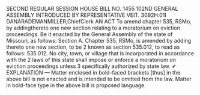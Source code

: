 SECOND REGULAR SESSION
HOUSE BILL NO. 1455
102ND GENERAL ASSEMBLY
INTRODUCED BY REPRESENTATIVE VEIT.
3092H.01I DANARADEMANMILLER,ChiefClerk
AN ACT
To amend chapter 535, RSMo, by addingthereto one new section relating to a moratorium on
eviction proceedings.
Be it enacted by the General Assembly of the state of Missouri, as follows:
Section A. Chapter 535, RSMo, is amended by adding thereto one new section, to be
2 known as section 535.012, to read as follows:
535.012. No city, town, or village that is incorporated in accordance with the
2 laws of this state shall impose or enforce a moratorium on eviction proceedings unless
3 specifically authorized by state law.
✔
EXPLANATION — Matter enclosed in bold-faced brackets [thus] in the above bill is not enacted and is
intended to be omitted from the law. Matter in bold-face type in the above bill is proposed language.